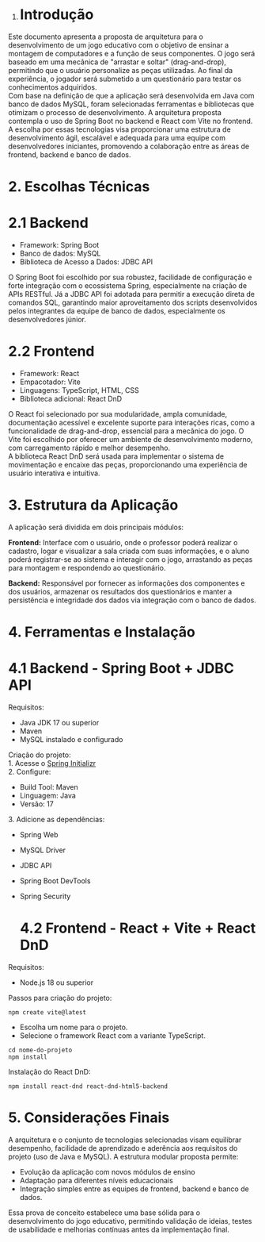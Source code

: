 1. # **Introdução**

Este documento apresenta a proposta de arquitetura para o desenvolvimento de um jogo educativo com o objetivo de ensinar a montagem de computadores e a função de seus componentes. O jogo será baseado em uma mecânica de "arrastar e soltar" (drag-and-drop), permitindo que o usuário personalize as peças utilizadas. Ao final da experiência, o jogador será submetido a um questionário para testar os conhecimentos adquiridos.  
Com base na definição de que a aplicação será desenvolvida em Java com banco de dados MySQL, foram selecionadas ferramentas e bibliotecas que otimizam o processo de desenvolvimento. A arquitetura proposta contempla o uso de Spring Boot no backend e React com Vite no frontend.  
A escolha por essas tecnologias visa proporcionar uma estrutura de desenvolvimento ágil, escalável e adequada para uma equipe com desenvolvedores iniciantes, promovendo a colaboração entre as áreas de frontend, backend e banco de dados.

# **2\. Escolhas Técnicas**

# **2.1 Backend**

* Framework: Spring Boot  
* Banco de dados: MySQL  
* Biblioteca de Acesso a Dados: JDBC API

O Spring Boot foi escolhido por sua robustez, facilidade de configuração e forte integração com o ecossistema Spring, especialmente na criação de APIs RESTful. Já a JDBC API foi adotada para permitir a execução direta de comandos SQL, garantindo maior aproveitamento dos scripts desenvolvidos pelos integrantes da equipe de banco de dados, especialmente os desenvolvedores júnior.

# **2.2 Frontend**

* Framework: React  
* Empacotador: Vite  
* Linguagens: TypeScript, HTML, CSS  
* Biblioteca adicional: React DnD

O React foi selecionado por sua modularidade, ampla comunidade, documentação acessível e excelente suporte para interações ricas, como a funcionalidade de drag-and-drop, essencial para a mecânica do jogo. O Vite foi escolhido por oferecer um ambiente de desenvolvimento moderno, com carregamento rápido e melhor desempenho.  
A biblioteca React DnD será usada para implementar o sistema de movimentação e encaixe das peças, proporcionando uma experiência de usuário interativa e intuitiva.

# **3\. Estrutura da Aplicação**

A aplicação será dividida em dois principais módulos:

**Frontend:** Interface com o usuário, onde o professor poderá realizar o cadastro, logar e visualizar a sala criada com suas informações, e o aluno poderá registrar-se ao sistema e interagir com o jogo, arrastando as peças para montagem e respondendo ao questionário.

**Backend:** Responsável por fornecer as informações dos componentes e dos usuários, armazenar os resultados dos questionários e manter a persistência e integridade dos dados via integração com o banco de dados.

# **4\. Ferramentas e Instalação**

# **4.1 Backend \- Spring Boot \+ JDBC API**

Requisitos:

* Java JDK 17 ou superior  
* Maven  
* MySQL instalado e configurado

Criação do projeto:  
1\. Acesse o [Spring Initializr](https://start.spring.io/)  
2\. Configure:

* Build Tool: Maven  
* Linguagem: Java  
* Versão: 17

3\. Adicione as dependências:

* Spring Web  
* MySQL Driver  
* JDBC API  
* Spring Boot DevTools  
* Spring Security 

  # **4.2 Frontend \- React \+ Vite \+ React DnD**

Requisitos:

* Node.js 18 ou superior

Passos para criação do projeto:

```shell
npm create vite@latest
```

* Escolha um nome para o projeto.  
* Selecione o framework React com a variante TypeScript.

```shell
cd nome-do-projeto
npm install
```

Instalação do React DnD:

```shell
npm install react-dnd react-dnd-html5-backend
```

# **5\. Considerações Finais**

A arquitetura e o conjunto de tecnologias selecionadas visam equilibrar desempenho, facilidade de aprendizado e aderência aos requisitos do projeto (uso de Java e MySQL). A estrutura modular proposta permite:

* Evolução da aplicação com novos módulos de ensino  
* Adaptação para diferentes níveis educacionais  
* Integração simples entre as equipes de frontend, backend e banco de dados.

Essa prova de conceito estabelece uma base sólida para o desenvolvimento do jogo educativo, permitindo validação de ideias, testes de usabilidade e melhorias contínuas antes da implementação final.